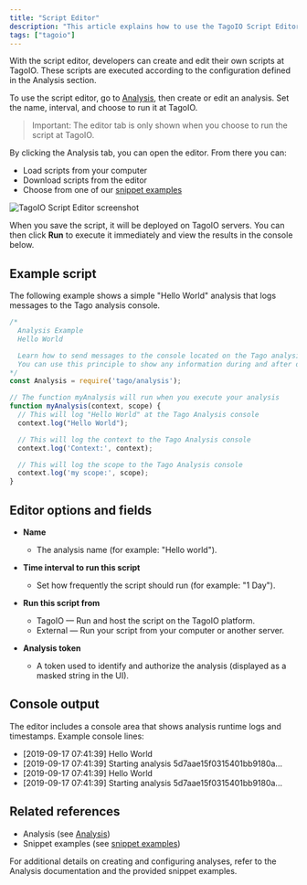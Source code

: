 ```yaml
---
title: "Script Editor"
description: "This article explains how to use the TagoIO Script Editor to create, edit, and run analysis scripts. It covers where to access the editor, key editor options (name, interval, run location), loading snippets or files, and shows a sample \"Hello World\" script."
tags: ["tagoio"]
---
```

With the script editor, developers can create and edit their own scripts at TagoIO. These scripts are executed according to the configuration defined in the Analysis section.

To use the script editor, go to [Analysis](/docs/tagoio/analys/), then create or edit an analysis. Set the name, interval, and choose to run it at TagoIO.

> Important: The editor tab is only shown when you choose to run the script at TagoIO.

By clicking the Analysis tab, you can open the editor. From there you can:
- Load scripts from your computer
- Download scripts from the editor
- Choose from one of our [snippet examples](/docs/tagoio/analys/)

![TagoIO Script Editor screenshot](/docs_imagem/tagoio/script-editor-2.png)

When you save the script, it will be deployed on TagoIO servers. You can then click **Run** to execute it immediately and view the results in the console below.

## Example script

The following example shows a simple "Hello World" analysis that logs messages to the Tago analysis console.

```javascript
/*
  Analysis Example
  Hello World

  Learn how to send messages to the console located on the Tago analysis screen.
  You can use this principle to show any information during and after development.
*/
const Analysis = require('tago/analysis');

// The function myAnalysis will run when you execute your analysis
function myAnalysis(context, scope) {
  // This will log "Hello World" at the Tago Analysis console
  context.log("Hello World");

  // This will log the context to the Tago Analysis console
  context.log('Context:', context);

  // This will log the scope to the Tago Analysis console
  context.log('my scope:', scope);
}
```

## Editor options and fields

- **Name**  
  - The analysis name (for example: "Hello world").

- **Time interval to run this script**  
  - Set how frequently the script should run (for example: "1 Day").

- **Run this script from**  
  - TagoIO — Run and host the script on the TagoIO platform.
  - External — Run your script from your computer or another server.

- **Analysis token**  
  - A token used to identify and authorize the analysis (displayed as a masked string in the UI).

## Console output

The editor includes a console area that shows analysis runtime logs and timestamps. Example console lines:

- [2019-09-17 07:41:39] Hello World  
- [2019-09-17 07:41:39] Starting analysis 5d7aae15f0315401bb9180a...  
- [2019-09-17 07:41:39] Hello World  
- [2019-09-17 07:41:39] Starting analysis 5d7aae15f0315401bb9180a...

## Related references

- Analysis (see [Analysis](/docs/tagoio/analys/))  
- Snippet examples (see [snippet examples](/docs/tagoio/analys/))

For additional details on creating and configuring analyses, refer to the Analysis documentation and the provided snippet examples.